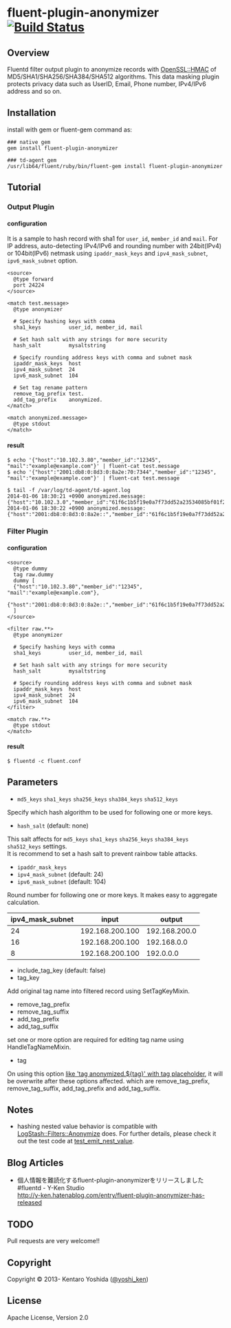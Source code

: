# fluent-plugin-anonymizer [![Build Status](https://travis-ci.org/y-ken/fluent-plugin-anonymizer.png?branch=master)](https://travis-ci.org/y-ken/fluent-plugin-anonymizer)

## Overview

Fluentd filter output plugin to anonymize records with [OpenSSL::HMAC](http://docs.ruby-lang.org/ja/1.9.3/class/OpenSSL=3a=3aHMAC.html) of MD5/SHA1/SHA256/SHA384/SHA512 algorithms. This data masking plugin protects privacy data such as UserID, Email, Phone number, IPv4/IPv6 address and so on.

## Installation

install with gem or fluent-gem command as:

`````
### native gem
gem install fluent-plugin-anonymizer

### td-agent gem
/usr/lib64/fluent/ruby/bin/fluent-gem install fluent-plugin-anonymizer
`````

## Tutorial

### Output Plugin

#### configuration

It is a sample to hash record with sha1 for `user_id`, `member_id` and `mail`. For IP address, auto-detecting IPv4/IPv6 and rounding number with 24bit(IPv4) or 104bit(IPv6) netmask using `ipaddr_mask_keys` and `ipv4_mask_subnet`, `ipv6_mask_subnet` option.

`````
<source>
  @type forward
  port 24224
</source>

<match test.message>
  @type anonymizer
  
  # Specify hashing keys with comma
  sha1_keys         user_id, member_id, mail
  
  # Set hash salt with any strings for more security
  hash_salt         mysaltstring
  
  # Specify rounding address keys with comma and subnet mask
  ipaddr_mask_keys  host
  ipv4_mask_subnet  24
  ipv6_mask_subnet  104
  
  # Set tag rename pattern
  remove_tag_prefix test.
  add_tag_prefix    anonymized.
</match>

<match anonymized.message>
  @type stdout
</match>
`````

#### result

`````
$ echo '{"host":"10.102.3.80","member_id":"12345", "mail":"example@example.com"}' | fluent-cat test.message
$ echo '{"host":"2001:db8:0:8d3:0:8a2e:70:7344","member_id":"12345", "mail":"example@example.com"}' | fluent-cat test.message

$ tail -f /var/log/td-agent/td-agent.log
2014-01-06 18:30:21 +0900 anonymized.message: {"host":"10.102.3.0","member_id":"61f6c1b5f19e0a7f73dd52a23534085bf01f2c67","mail":"eeb890d74b8c1c4cd1e35a3ea62166e0b770f4f4"}
2014-01-06 18:30:22 +0900 anonymized.message: {"host":"2001:db8:0:8d3:0:8a2e::","member_id":"61f6c1b5f19e0a7f73dd52a23534085bf01f2c67","mail":"eeb890d74b8c1c4cd1e35a3ea62166e0b770f4f4"}
`````

### Filter Plugin

#### configuration

```text
<source>
  @type dummy
  tag raw.dummy
  dummy [
  {"host":"10.102.3.80","member_id":"12345", "mail":"example@example.com"},
  {"host":"2001:db8:0:8d3:0:8a2e::","member_id":"61f6c1b5f19e0a7f73dd52a23534085bf01f2c67","mail":"eeb890d74b8c1c4cd1e35a3ea62166e0b770f4f4"}
  ]
</source>

<filter raw.**>
  @type anonymizer

  # Specify hashing keys with comma
  sha1_keys         user_id, member_id, mail
  
  # Set hash salt with any strings for more security
  hash_salt         mysaltstring
  
  # Specify rounding address keys with comma and subnet mask
  ipaddr_mask_keys  host
  ipv4_mask_subnet  24
  ipv6_mask_subnet  104
</filter>

<match raw.**>
  @type stdout
</match>
 ```

#### result

```text
$ fluentd -c fluent.conf
```

## Parameters

* `md5_keys` `sha1_keys` `sha256_keys` `sha384_keys` `sha512_keys`

Specify which hash algorithm to be used for following one or more keys.

* `hash_salt` (default: none)

This salt affects for `md5_keys` `sha1_keys` `sha256_keys` `sha384_keys` `sha512_keys` settings.  
It is recommend to set a hash salt to prevent rainbow table attacks.


* `ipaddr_mask_keys`
* `ipv4_mask_subnet` (default: 24)
* `ipv6_mask_subnet` (default: 104)

Round number for following one or more keys. It makes easy to aggregate calculation. 

| ipv4_mask_subnet |      input      |    output     |
|------------------|-----------------|---------------|
|               24 | 192.168.200.100 | 192.168.200.0 |
|               16 | 192.168.200.100 | 192.168.0.0   |
|                8 | 192.168.200.100 | 192.0.0.0     |

* include_tag_key (default: false)
* tag_key

Add original tag name into filtered record using SetTagKeyMixin.

* remove_tag_prefix
* remove_tag_suffix
* add_tag_prefix
* add_tag_suffix

set one or more option are required for editing tag name using HandleTagNameMixin.

* tag

On using this option [like 'tag anonymized.${tag}' with tag placeholder](https://github.com/y-ken/fluent-plugin-anonymizer/blob/master/test/plugin/test_out_anonymizer.rb#L153), it will be overwrite after these options affected. which are remove_tag_prefix, remove_tag_suffix, add_tag_prefix and add_tag_suffix.

## Notes

* hashing nested value behavior is compatible with [LogStash::Filters::Anonymize](https://github.com/logstash/logstash/blob/master/lib/logstash/filters/anonymize.rb) does. For further details, please check it out the test code at [test_emit_nest_value](https://github.com/y-ken/fluent-plugin-anonymizer/blob/master/test/plugin/test_out_anonymizer.rb#L91).

## Blog Articles

* 個人情報を難読化するfluent-plugin-anonymizerをリリースしました #fluentd - Y-Ken Studio  
http://y-ken.hatenablog.com/entry/fluent-plugin-anonymizer-has-released

## TODO

Pull requests are very welcome!!

## Copyright

Copyright © 2013- Kentaro Yoshida ([@yoshi_ken](https://twitter.com/yoshi_ken))

## License

Apache License, Version 2.0
